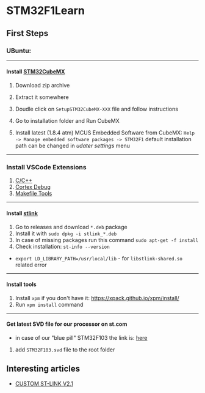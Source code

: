 # STM32F1Learn

## First Steps

### UBuntu:
---
#### Install [STM32CubeMX](https://www.st.com/en/development-tools/stm32cubemx.html)

1. Download zip archive
2. Extract it somewhere
3. Doudle click on `SetupSTM32CubeMX-XXX` file and follow instructions
4. Go to installation folder and Run CubeMX

5. Install latest (1.8.4 atm) MCUS Embedded Software from CubeMX:
`Help -> Manage embedded software packages -> STM32F1`
default installation path can be changed in _udater settings_ menu

---
### Install VSCode Extensions

1. [C/C++](https://github.com/Microsoft/vscode-cpptools)
2. [Cortex Debug](https://github.com/Marus/cortex-debug)
3. [Makefile Tools](https://github.com/Microsoft/vscode-makefile-tools)

---
#### Install [stlink](https://github.com/stlink-org/stlink#installation)

1. Go to releases and download `*.deb` package
2. Install it with `sudo dpkg -i stlink_*.deb`
3. In case of missing packages run this command `sudo apt-get -f install`
4. Check installation: `st-info --version`

* `export LD_LIBRARY_PATH=/usr/local/lib` - for `libstlink-shared.so` related error

---
#### Install tools

1. Install `xpm` if you don't have it: https://xpack.github.io/xpm/install/
2. Run `xpm install` command

---
#### Get latest SVD file for our processor on st.com

- in case of our "blue pill" STM32F103 the link is: [here](https://www.st.com/en/microcontrollers-microprocessors/stm32f103.html#cad-resources)
1. add `STM32F103.svd` file to the root folder


## Interesting articles
- [CUSTOM ST-LINK V2.1](http://embedblog.eu/?p=780)